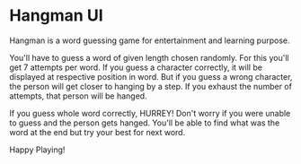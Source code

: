 # Hangman UI
Hangman is a word guessing game for entertainment and learning purpose.

You'll have to guess a word of given length chosen randomly. For this you'll get 7 attempts per word. If you guess a character correctly, it will be displayed at respective position in word. But if you guess a wrong character, the person will get closer to hanging by a step. If you exhaust the number of attempts, that person will be hanged.

If you guess whole word correctly, HURREY! 
Don't worry if you were unable to guess and the person gets hanged. You'll be able to find what was the word at the end but try your best for next word.

Happy Playing!
